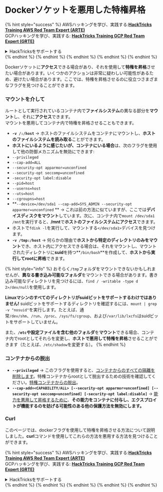 # Dockerソケットを悪用した特権昇格

{% hint style="success" %}
AWSハッキングを学び、実践する:<img src="/.gitbook/assets/arte.png" alt="" data-size="line">[**HackTricks Training AWS Red Team Expert (ARTE)**](https://training.hacktricks.xyz/courses/arte)<img src="/.gitbook/assets/arte.png" alt="" data-size="line">\
GCPハッキングを学び、実践する: <img src="/.gitbook/assets/grte.png" alt="" data-size="line">[**HackTricks Training GCP Red Team Expert (GRTE)**<img src="/.gitbook/assets/grte.png" alt="" data-size="line">](https://training.hacktricks.xyz/courses/grte)

<details>

<summary>HackTricksをサポートする</summary>

* [**サブスクリプションプラン**](https://github.com/sponsors/carlospolop)を確認してください!
* **💬 [**Discordグループ**](https://discord.gg/hRep4RUj7f)または[**Telegramグループ**](https://t.me/peass)に参加するか、**Twitter** 🐦 [**@hacktricks\_live**](https://twitter.com/hacktricks\_live)**をフォローしてください。**
* **[**HackTricks**](https://github.com/carlospolop/hacktricks)および[**HackTricks Cloud**](https://github.com/carlospolop/hacktricks-cloud)のGitHubリポジトリにPRを送信してハッキングトリックを共有してください。**

</details>
{% endhint %}
{% endhint %}
{% endhint %}
{% endhint %}
{% endhint %}

Dockerソケットに**アクセス**できる場合があり、それを使用して**特権を昇格**させたい場合があります。いくつかのアクションは非常に疑わしい可能性があるため、避けたい場合があります。ここでは、特権を昇格させるのに役立つさまざまなフラグを見つけることができます。

### マウントを介して

ルートとして実行されているコンテナ内で**ファイルシステム**の異なる部分を**マウント**し、それに**アクセス**できます。\
マウントを悪用してコンテナ内で特権を昇格させることもできます。

* **`-v /:/host`** -> ホストのファイルシステムをコンテナにマウントし、**ホストのファイルシステムを読み取る**ことができます。
* **ホストにいるように感じたいが、コンテナにいる場合**は、次のフラグを使用して他の防御メカニズムを無効にできます:
* `--privileged`
* `--cap-add=ALL`
* `--security-opt apparmor=unconfined`
* `--security-opt seccomp=unconfined`
* `-security-opt label:disable`
* `--pid=host`
* `--userns=host`
* `--uts=host`
* `--cgroupns=host`
* \*\*`--device=/dev/sda1 --cap-add=SYS_ADMIN --security-opt apparmor=unconfined` \*\* -> これは前の方法に似ていますが、ここでは**デバイスディスクをマウント**しています。次に、コンテナ内で`mount /dev/sda1 /mnt`を実行すると、**/mnt**で**ホストのファイルシステムにアクセス**できます。
* ホストで`fdisk -l`を実行して、マウントする`</dev/sda1>`デバイスを見つけます。
* **`-v /tmp:/host`** -> 何らかの理由で**ホストから特定のディレクトリのみをマウント**でき、ホスト内にアクセスできる場合は、それをマウントし、マウントされたディレクトリに**suid**を持つ**`/bin/bash`**を作成して、**ホストから実行してrootに昇格**できます。

{% hint style="info" %}
おそらく`/tmp`フォルダをマウントできないかもしれませんが、**異なる書き込み可能なフォルダ**をマウントできる場合があります。書き込み可能なディレクトリを見つけるには、`find / -writable -type d 2>/dev/null`を使用します。

**Linuxマシンのすべてのディレクトリがsuidビットをサポートするわけではありません!** suidビットをサポートするディレクトリを確認するには、`mount | grep -v "nosuid"`を実行します。たとえば、通常`/dev/shm`、`/run`、`/proc`、`/sys/fs/cgroup`、および`/var/lib/lxcfs`はsuidビットをサポートしていません。

また、**`/etc`**や**設定ファイルを含む他のフォルダ**を**マウント**できる場合、コンテナ内でrootとしてそれらを変更し、**ホストで悪用して特権を昇格**させることができます（たとえば、`/etc/shadow`を変更する）。
{% endhint %}

### コンテナからの脱出

* **`--privileged`** -> このフラグを使用すると、[コンテナからのすべての隔離を削除します](docker-privileged.md#what-affects)。特権コンテナからrootとして脱出するための技術を確認してください。[特権コンテナからの脱出](docker-breakout-privilege-escalation/#automatic-enumeration-and-escape)。
* **`--cap-add=<CAPABILITY/ALL> [--security-opt apparmor=unconfined] [--security-opt seccomp=unconfined] [-security-opt label:disable]`** -> [能力を悪用して昇格するために](../linux-capabilities.md)、**その能力をコンテナに付与し、エクスプロイトが機能するのを妨げる可能性のある他の保護方法を無効にします。**

### Curl

このページでは、dockerフラグを使用して特権を昇格させる方法について説明しました。**curl**コマンドを使用してこれらの方法を悪用する方法を見つけることができます。

{% hint style="success" %}
AWSハッキングを学び、実践する:<img src="/.gitbook/assets/arte.png" alt="" data-size="line">[**HackTricks Training AWS Red Team Expert (ARTE)**](https://training.hacktricks.xyz/courses/arte)<img src="/.gitbook/assets/arte.png" alt="" data-size="line">\
GCPハッキングを学び、実践する: <img src="/.gitbook/assets/grte.png" alt="" data-size="line">[**HackTricks Training GCP Red Team Expert (GRTE)**<img src="/.gitbook/assets/grte.png" alt="" data-size="line">](https://training.hacktricks.xyz/courses/grte)

<details>

<summary>HackTricksをサポートする</summary>

* [**サブスクリプションプラン**](https://github.com/sponsors/carlospolop)を確認してください!
* **💬 [**Discordグループ**](https://discord.gg/hRep4RUj7f)または[**Telegramグループ**](https://t.me/peass)に参加するか、**Twitter** 🐦 [**@hacktricks\_live**](https://twitter.com/hacktricks\_live)**をフォローしてください。**
* **[**HackTricks**](https://github.com/carlospolop/hacktricks)および[**HackTricks Cloud**](https://github.com/carlospolop/hacktricks-cloud)のGitHubリポジトリにPRを送信してハッキングトリックを共有してください。**

</details>
{% endhint %}
</details>
{% endhint %}
</details>
{% endhint %}
</details>
{% endhint %}
</details>
{% endhint %}
